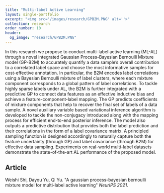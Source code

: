 ```yaml
---
title: "Multi-label Active Learning"
layout: single-portfolio
excerpt: "<img src='/images/research/GPB2M.PNG' alt=''>"
collection: research
order_number: 10
header: 
  og_image: "research/GPB2M.PNG"
---
```


In this research we propose to conduct multi-label active learning (ML-AL) through a novel integrated Gaussian Process-Bayesian Bernoulli Mixture model (GP-B2M) to accurately quantify a data sample’s overall contribution to a correlated label space and choose the most informative samples for cost-effective annotation. In particular, the B2M encodes label correlations using a Bayesian Bernoulli mixture of label clusters, where each mixture component corresponds to a global pattern of label correlations. To tackle highly sparse labels under AL, the B2M is further integrated with a predictive GP to connect data features as an effective inductive bias and achieve a feature-component-label mapping. The GP predicts coefficients of mixture components that help to recover the final set of labels of a data sample. A novel auxiliary variable based variational inference algorithm is developed to tackle the non-conjugacy introduced along with the mapping process for efficient end-to-end posterior inference. The model also outputs a predictive distribution that provides both the label prediction and their correlations in the form of a label covariance matrix. A principled sampling function is designed accordingly to naturally capture both the feature uncertainty (through GP) and label covariance (through B2M) for effective data sampling. Experiments on real-world multi-label datasets demonstrate the state-of-the-art AL performance of the proposed model.
## Article

Weishi Shi, Dayou Yu, Qi Yu. "A gaussian process-bayesian bernoulli mixture model for multi-label active learning" *NeurIPS 2021*.


